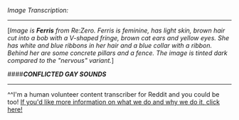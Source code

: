 *Image Transcription:*

---

[*Image is **Ferris** from Re:Zero. Ferris is feminine, has light skin, brown hair cut into a bob with a V-shaped fringe, brown cat ears and yellow eyes. She has white and blue ribbons in her hair and a blue collar with a ribbon. Behind her are some concrete pillars and a fence. The image is tinted dark compared to the "nervous" variant.*]

####__*CONFLICTED GAY SOUNDS*__

---

^^I'm&#32;a&#32;human&#32;volunteer&#32;content&#32;transcriber&#32;for&#32;Reddit&#32;and&#32;you&#32;could&#32;be&#32;too!&#32;[If&#32;you'd&#32;like&#32;more&#32;information&#32;on&#32;what&#32;we&#32;do&#32;and&#32;why&#32;we&#32;do&#32;it,&#32;click&#32;here!](https://www.reddit.com/r/TranscribersOfReddit/wiki/index)

